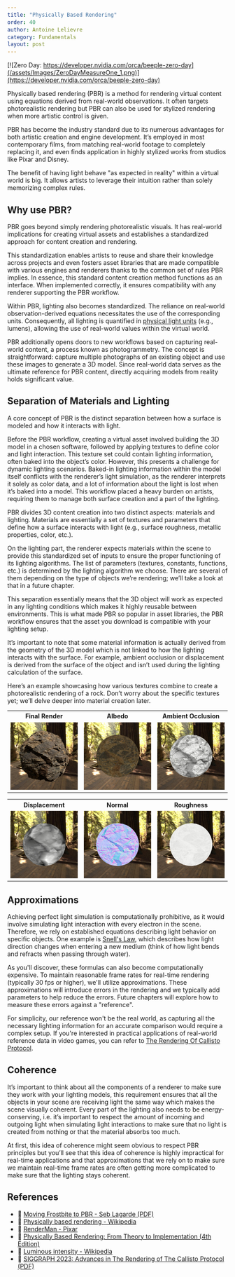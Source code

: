 ```yaml
---
title: "Physically Based Rendering"
order: 40
author: Antoine Lelievre
category: Fundamentals 
layout: post
---
```


[![Zero Day: https://developer.nvidia.com/orca/beeple-zero-day](/assets/Images/ZeroDayMeasureOne_1.png)](https://developer.nvidia.com/orca/beeple-zero-day)

Physically based rendering (PBR) is a method for rendering virtual content using equations derived from real-world observations. It often targets photorealistic rendering but PBR can also be used for stylized rendering when more artistic control is given.

PBR has become the industry standard due to its numerous advantages for both artistic creation and engine development. It’s employed in most contemporary films, from matching real-world footage to completely replacing it, and even finds application in highly stylized works from studios like Pixar and Disney.

The benefit of having light behave "as expected in reality" within a virtual world is big. It allows artists to leverage their intuition rather than solely memorizing complex rules.

## Why use PBR?

PBR goes beyond simply rendering photorealistic visuals. It has real-world implications for creating virtual assets and establishes a standardized approach for content creation and rendering.

This standardization enables artists to reuse and share their knowledge across projects and even fosters asset libraries that are made compatible with various engines and renderers thanks to the common set of rules PBR implies. In essence, this standard content creation method functions as an interface. When implemented correctly, it ensures compatibility with any renderer supporting the PBR workflow.

Within PBR, lighting also becomes standardized. The reliance on real-world observation-derived equations necessitates the use of the corresponding units. Consequently, all lighting is quantified in [physical light units](https://en.wikipedia.org/wiki/Luminous_intensity) (e.g., lumens), allowing the use of real-world values within the virtual world.

PBR additionally opens doors to new workflows based on capturing real-world content, a process known as photogrammetry. The concept is straightforward: capture multiple photographs of an existing object and use these images to generate a 3D model. Since real-world data serves as the ultimate reference for PBR content, directly acquiring models from reality holds significant value.

## Separation of Materials and Lighting

A core concept of PBR is the distinct separation between how a surface is modeled and how it interacts with light.

Before the PBR workflow, creating a virtual asset involved building the 3D model in a chosen software, followed by applying textures to define color and light interaction. This texture set could contain lighting information, often baked into the object’s color. However, this presents a challenge for dynamic lighting scenarios. Baked-in lighting information within the model itself conflicts with the renderer’s light simulation, as the renderer interprets it solely as color data, and a lot of information about the light is lost when it’s baked into a model. This workflow placed a heavy burden on artists, requiring them to manage both surface creation and a part of the lighting.

PBR divides 3D content creation into two distinct aspects: materials and lighting. Materials are essentially a set of textures and parameters that define how a surface interacts with light (e.g., surface roughness, metallic properties, color, etc.).

On the lighting part, the renderer expects materials within the scene to provide this standardized set of inputs to ensure the proper functioning of its lighting algorithms. The list of parameters (textures, constants, functions, etc.) is determined by the lighting algorithm we choose. There are several of them depending on the type of objects we’re rendering; we’ll take a look at that in a future chapter.

This separation essentially means that the 3D object will work as expected in any lighting conditions which makes it highly reusable between environments. This is what made PBR so popular in asset libraries, the PBR workflow ensures that the asset you download is compatible with your lighting setup.

It’s important to note that some material information is actually derived from the geometry of the 3D model which is not linked to how the lighting interacts with the surface. For example, ambient occlusion or displacement is derived from the surface of the object and isn’t used during the lighting calculation of the surface.

Here’s an example showcasing how various textures combine to create a photorealistic rendering of a rock. Don’t worry about the specific textures yet; we’ll delve deeper into material creation later.

<table>
  <tr>
    <th>Final Render</th><th>Albedo</th><th>Ambient Occlusion</th>
  </tr>
  <tr>
    <td width=33.3%><img src="Media/Images/PBR Rock Sample/FinalRender.jpg"  alt="Final Render"></td>
    <td width=33.3%><img src="Media/Images/PBR Rock Sample/Albedo.jpg"  alt="Albedo"></td>
    <td width=33.3%><img src="Media/Images/PBR Rock Sample/AO.jpg"  alt="Ambient Occlusion"></td>
  </tr>
</table>

<table>
  <tr>
    <th>Displacement</th><th>Normal</th><th>Roughness</th>
  </tr>
  <tr>
    <td width=33.3%><img src="Media/Images/PBR Rock Sample/Displacement.jpg"  alt="Displacement"></td>
    <td width=33.3%><img src="Media/Images/PBR Rock Sample/Normal.jpg"  alt="Normal"></td>
    <td width=33.3%><img src="Media/Images/PBR Rock Sample/Roughness.jpg"  alt="Roughness"></td>
  </tr>
</table>

## Approximations

Achieving perfect light simulation is computationally prohibitive, as it would involve simulating light interaction with every electron in the scene. Therefore, we rely on established equations describing light behavior on specific objects. One example is [Snell's Law](https://en.wikipedia.org/wiki/Snell%27s_law), which describes how light direction changes when entering a new medium (think of how light bends and refracts when passing through water).

As you'll discover, these formulas can also become computationally expensive. To maintain reasonable frame rates for real-time rendering (typically 30 fps or higher), we'll utilize approximations. These approximations will introduce errors in the rendering and we typically add parameters to help reduce the errors. Future chapters will explore how to measure these errors against a "reference".

For simplicity, our reference won't be the real world, as capturing all the necessary lighting information for an accurate comparison would require a complex setup. If you're interested in practical applications of real-world reference data in video games, you can refer to [The Rendering Of Callisto Protocol](https://advances.realtimerendering.com/s2023/SIGGRAPH2023-Advances-The-Rendering-of-The-Callisto-Protocol-JimenezPetersen.pdf).

## Coherence

It’s important to think about all the components of a renderer to make sure they work with your lighting models, this requirement ensures that all the objects in your scene are receiving light the same way which makes the scene visually coherent. Every part of the lighting also needs to be energy-conserving, i.e. it’s important to respect the amount of incoming and outgoing light when simulating light interactions to make sure that no light is created from nothing or that the material absorbs too much.

At first, this idea of coherence might seem obvious to respect PBR principles but you’ll see that this idea of coherence is highly impractical for real-time applications and that approximations that we rely on to make sure we maintain real-time frame rates are often getting more complicated to make sure that the lighting stays coherent.

## References

- 📄 [Moving Frostbite to PBR - Seb Lagarde (PDF)](https://seblagarde.wordpress.com/wp-content/uploads/2015/07/course_notes_moving_frostbite_to_pbr_v32.pdf)
- 📄 [Physically based rendering - Wikipedia](https://en.wikipedia.org/wiki/Physically_based_rendering)
- 📄 [RenderMan - Pixar](https://renderman.pixar.com/)
- 📄 [Physically Based Rendering: From Theory to Implementation (4th Edition)](https://pbr-book.org/4ed/contents)
- 📄 [Luminous intensity - Wikipedia](https://en.wikipedia.org/wiki/Luminous_intensity)
- 📄 [SIGGRAPH 2023: Advances in The Rendering of The Callisto Protocol (PDF)](https://advances.realtimerendering.com/s2023/SIGGRAPH2023-Advances-The-Rendering-of-The-Callisto-Protocol-JimenezPetersen.pdf)
